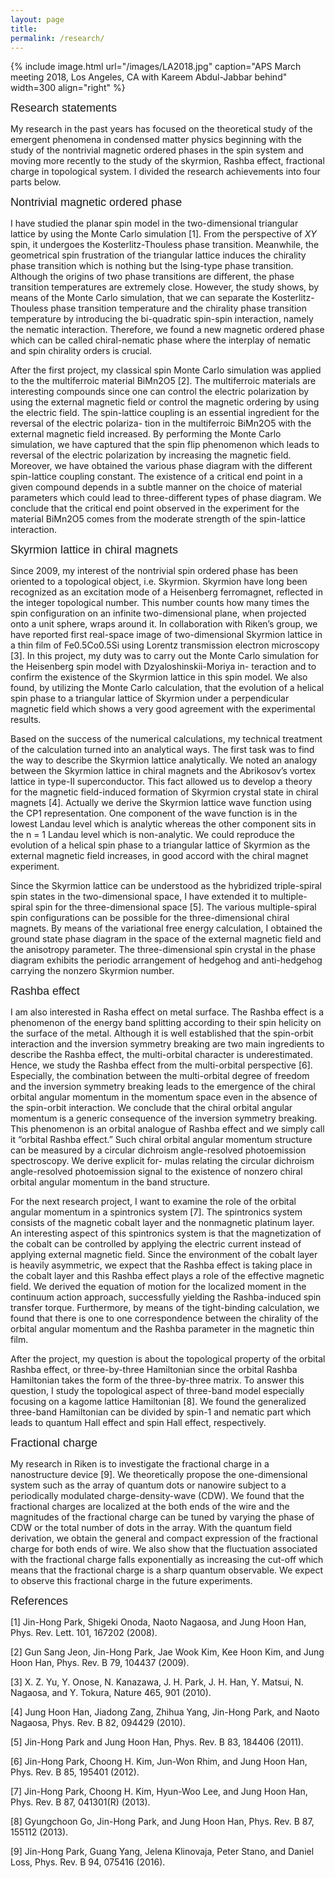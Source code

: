 ```yaml
---
layout: page
title: 
permalink: /research/
---
```




{% include image.html url="/images/LA2018.jpg" caption="APS March meeting 2018, Los Angeles, CA with Kareem Abdul-Jabbar behind" width=300 align="right" %}
<p><span style=" font: bold ; font-size: large; font-family: arial ;">Research statements</span></p>
	
My research in the past years has focused on the theoretical study of the emergent phenomena in condensed matter physics beginning with the study of the nontrivial magnetic ordered phases in the spin system and moving more recently to the study of the skyrmion, Rashba effect, fractional charge in topological system. I divided the research achievements into four parts below.

<p><span style=" font: bold ; font-size: large; font-family: arial ;">Nontrivial magnetic ordered phase</span></p>

I have studied the planar spin model in the two-dimensional triangular lattice by using the Monte Carlo simulation [1]. From the perspective of *XY*  spin, it undergoes the Kosterlitz-Thouless phase transition. Meanwhile, the geometrical spin frustration of the triangular lattice induces the chirality phase transition which is nothing but the Ising-type phase transition. Although the origins of two phase transitions are different, the phase transition temperatures are extremely close. However, the study shows, by means of the Monte Carlo simulation, that we can separate the Kosterlitz-Thouless phase transition temperature and the chirality phase transition temperature by introducing the bi-quadratic spin-spin interaction, namely the nematic interaction. Therefore, we found a new magnetic ordered phase which can be called chiral-nematic phase where the interplay of nematic and spin chirality orders is crucial.

After the first project, my classical spin Monte Carlo simulation was applied to the the multiferroic material BiMn2O5 [2]. The multiferroic materials are interesting compounds since one can control the electric polarization by using the external magnetic field or control the magnetic ordering by using the electric field. The spin-lattice coupling is an essential ingredient for the reversal of the electric polariza- tion in the multiferroic BiMn2O5 with the external magnetic field increased. By performing the Monte Carlo simulation, we have captured that the spin flip phenomenon which leads to reversal of the electric polarization by increasing the magnetic field. Moreover, we have obtained the various phase diagram with the different spin-lattice coupling constant. The existence of a critical end point in a given compound depends in a subtle manner on the choice of material parameters which could lead to three-different types of phase diagram. We conclude that the critical end point observed in the experiment for the material BiMn2O5 comes from the moderate strength of the spin-lattice interaction.

<p><span style=" font: bold ; font-size: large; font-family: arial ;">Skyrmion lattice in chiral magnets</span></p>

Since 2009, my interest of the nontrivial spin ordered phase has been oriented to a topological object, i.e. Skyrmion. Skyrmion have long been recognized as an excitation mode of a Heisenberg ferromagnet, reflected in the integer topological number. This number counts how many times the spin configuration on an infinite two-dimensional plane, when projected onto a unit sphere, wraps around it. In collaboration with Riken’s group, we have reported first real-space image of two-dimensional Skyrmion lattice in a thin film of Fe0.5Co0.5Si using Lorentz transmission electron microscopy [3]. In this project, my duty was to carry out the Monte Carlo simulation for the Heisenberg spin model with Dzyaloshinskii-Moriya in- teraction and to confirm the existence of the Skyrmion lattice in this spin model. We also found, by utilizing the Monte Carlo calculation, that the evolution of a helical spin phase to a triangular lattice of Skyrmion under a perpendicular magnetic field which shows a very good agreement with the experimental results.

Based on the success of the numerical calculations, my technical treatment of the calculation turned into an analytical ways. The first task was to find the way to describe the Skyrmion lattice analytically. We noted an analogy between the Skyrmion lattice in chiral magnets and the Abrikosov’s vortex lattice in type-II superconductor. This fact allowed us to develop a theory for the magnetic field-induced formation of Skyrmion crystal state in chiral magnets [4]. Actually we derive the Skyrmion lattice wave function using the CP1 representation. One component of the wave function is in the lowest Landau level which is analytic whereas the other component sits in the n = 1 Landau level which is non-analytic. We could reproduce the evolution of a helical spin phase to a triangular lattice of Skyrmion as the external magnetic field increases, in good accord with the chiral magnet experiment.

Since the Skyrmion lattice can be understood as the hybridized triple-spiral spin states in the two-dimensional space, I have extended it to multiple-spiral spin for the three-dimensional space [5]. The various multiple-spiral spin configurations can be possible for the three-dimensional chiral magnets. By means of the variational free energy calculation, I obtained the ground state phase diagram in the space of the external magnetic field and the anisotropy parameter. The three-dimensional spin crystal in the phase diagram exhibits the periodic arrangement of hedgehog and anti-hedgehog carrying the nonzero Skyrmion number.

<p><span style=" font: bold ; font-size: large; font-family: arial ;">Rashba effect</span></p>

I am also interested in Rasha effect on metal surface. The Rashba effect is a phenomenon of the energy band splitting according to their spin helicity on the surface of the metal. Although it is well established that the spin-orbit interaction and the inversion symmetry breaking are two main ingredients to describe the Rashba effect, the multi-orbital character is underestimated. Hence, we study the Rashba effect from the multi-orbital perspective [6]. Especially, the combination between the multi-orbital degree of freedom and the inversion symmetry breaking leads to the emergence of the chiral orbital angular momentum in the momentum space even in the absence of the spin-orbit interaction. We conclude that the chiral orbital angular momentum is a generic consequence of the inversion symmetry breaking. This phenomenon is an orbital analogue of Rashba effect and we simply call it “orbital Rashba effect.” Such chiral orbital angular momentum structure can be measured by a circular dichroism angle-resolved photoemission spectroscopy. We derive explicit for- mulas relating the circular dichroism angle-resolved photoemission signal to the existence of nonzero chiral orbital angular momentum in the band structure.

For the next research project, I want to examine the role of the orbital angular momentum in a spintronics system [7]. The spintronics system consists of the magnetic cobalt layer and the nonmagnetic platinum layer. An interesting aspect of this spintronics system is that the magnetization of the cobalt can be controlled by applying the electric current instead of applying external magnetic field. Since the environment of the cobalt layer is heavily asymmetric, we expect that the Rashba effect is taking place in the cobalt layer and this Rashba effect plays a role of the effective magnetic field. We derived the equation of motion for the localized moment in the continuum action approach, successfully yielding the Rashba-induced spin transfer torque. Furthermore, by means of the tight-binding calculation, we found that there is one to one correspondence between the chirality of the orbital angular momentum and the Rashba parameter in the magnetic thin film.

After the project, my question is about the topological property of the orbital Rashba effect, or three-by-three Hamiltonian since the orbital Rashba Hamiltonian takes the form of the three-by-three matrix. To answer this question, I study the topological aspect of three-band model especially focusing on a kagome lattice Hamiltonian [8]. We found the generalized three-band Hamiltonian can be divided by spin-1 and nematic part which leads to quantum Hall effect and spin Hall effect, respectively.

<p><span style=" font: bold ; font-size: large; font-family: arial ;">Fractional charge</span></p>

My research in Riken is to investigate the fractional charge in a nanostructure device [9]. We theoretically propose the one-dimensional system such as the array of quantum dots or nanowire subject to a periodically modulated charge-density-wave (CDW). We found that the fractional charges are localized at the both ends of the wire and the magnitudes of the fractional charge can be tuned by varying the phase of CDW or the total number of dots in the array. With the quantum field derivation, we obtain the general and compact expression of the fractional charge for both ends of wire. We also show that the fluctuation associated with the fractional charge falls exponentially as increasing the cut-off which means that the fractional charge is a sharp quantum observable. We expect to observe this fractional charge in the future experiments.


<p><span style=" font: bold ; font-size: large; font-family: arial ;">References</span></p>

[1] Jin-Hong Park, Shigeki Onoda, Naoto Nagaosa, and Jung Hoon Han, Phys. Rev. Lett. 101, 167202 (2008).

[2] Gun Sang Jeon, Jin-Hong Park, Jae Wook Kim, Kee Hoon Kim, and Jung Hoon Han, Phys. Rev. B 79, 104437 (2009).

[3] X. Z. Yu, Y. Onose, N. Kanazawa, J. H. Park, J. H. Han, Y. Matsui, N. Nagaosa, and Y. Tokura, Nature 465, 901 (2010).

[4] Jung Hoon Han, Jiadong Zang, Zhihua Yang, Jin-Hong Park, and Naoto Nagaosa, Phys. Rev. B 82, 094429 (2010).

[5] Jin-Hong Park and Jung Hoon Han, Phys. Rev. B 83, 184406 (2011).

[6] Jin-Hong Park, Choong H. Kim, Jun-Won Rhim, and Jung Hoon Han, Phys. Rev. B
85, 195401 (2012).

[7] Jin-Hong Park, Choong H. Kim, Hyun-Woo Lee, and Jung Hoon Han, Phys. Rev. B
87, 041301(R) (2013).

[8] Gyungchoon Go, Jin-Hong Park, and Jung Hoon Han, Phys. Rev. B 87, 155112 (2013).

[9] Jin-Hong Park, Guang Yang, Jelena Klinovaja, Peter Stano, and Daniel Loss, Phys. Rev. B 94, 075416 (2016).
